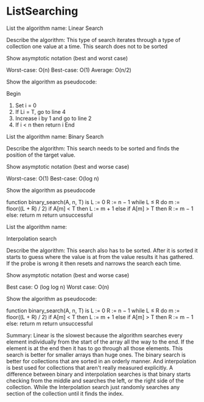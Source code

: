 # ListSearching

List the algorithm name:
Linear Search

Describe the algorithm:
This type of search iterates through a type of collection one value at a time.
This search does not to be sorted

Show asymptotic notation (best and worst case)

Worst-case: O(n)
Best-case: O(1)
Average: O(n/2)

Show the algorithm as pseudocode:

Begin
1) Set i = 0
2) If Li = T, go to line 4
3) Increase i by 1 and go to line 2
4) If i < n then return i
End





List the algorithm name:
Binary Search 

Describe the algorithm:
This search needs to be sorted and finds the position of the target value.

Show asymptotic notation (best and worse case)

Worst-case: O(1)
Best-case: O(log n)

Show the algorithm as pseudocode

function binary_search(A, n, T) is
    L := 0
    R := n − 1
    while L ≤ R do
        m := floor((L + R) / 2)
        if A[m] < T then
            L := m + 1
        else if A[m] > T then
            R := m − 1
        else:
            return m
    return unsuccessful





List the algorithm name:

Interpolation search

Describe the algorithm:
This search also has to be sorted. After it is sorted it starts to guess where the value is at from the value results it has gathered. If the probe is wrong it then resets and narrows the search each time. 

Show asymptotic notation (best and worse case)

Best case: O (log log n)
Worst case:  O(n)

Show the algorithm as pseudocode:

function binary_search(A, n, T) is
    L := 0
    R := n − 1
    while L ≤ R do
        m := floor((L + R) / 2)
        if A[m] < T then
            L := m + 1
        else if A[m] > T then
            R := m − 1
        else:
            return m
    return unsuccessful




Summary: 
	Linear is the slowest because the algorithm searches every element individually from the start of the array all the way to the end. If the element is at the end then it has to go through all those elements. This search is better for smaller arrays than huge ones. The binary search is better for collections that are sorted in an orderly manner. And interpolation is best used for collections that aren't really measured explicitly. A difference between binary and interpolation searches is that binary starts checking from the middle and searches the left, or the right side of the collection. While the Interpolation search just randomly searches any section of the collection until it finds the index.
	
